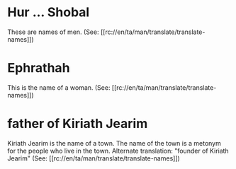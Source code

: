 # Hur ... Shobal

These are names of men. (See: [[rc://en/ta/man/translate/translate-names]])

# Ephrathah

This is the name of a woman. (See: [[rc://en/ta/man/translate/translate-names]])

# father of Kiriath Jearim

Kiriath Jearim is the name of a town. The name of the town is a metonym for the people who live in the town. Alternate translation: "founder of Kiriath Jearim" (See: [[rc://en/ta/man/translate/translate-names]])

